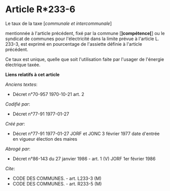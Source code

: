# Article R*233-6

Le taux de la taxe [*communale et intercommunale*]

mentionnée à l'article précédent, fixé par la commune [**]compétence[**] ou le syndicat de communes pour l'électricité dans
la limite prévue à l'article L. 233-3, est exprimé en pourcentage de l'assiette définie à l'article précédent. 

Ce taux est unique, quelle que soit l'utilisation faite par l'usager de l'énergie électrique taxée.

**Liens relatifs à cet article**

_Anciens textes_:

  - Décret n°70-957 1970-10-21 art. 2

_Codifié par_:

  - Décret n°77-91 1977-01-27

_Créé par_:

  - Décret n°77-91 1977-01-27 JORF et JONC 3 février 1977 date d'entrée en vigueur élection des maires

_Abrogé par_:

  - Décret n°86-143 du 27 janvier 1986 - art. 1 (V) JORF 1er février 1986

_Cite_:

  - CODE DES COMMUNES. - art. L233-3 (M)
  - CODE DES COMMUNES. - art. R233-5 (M)

